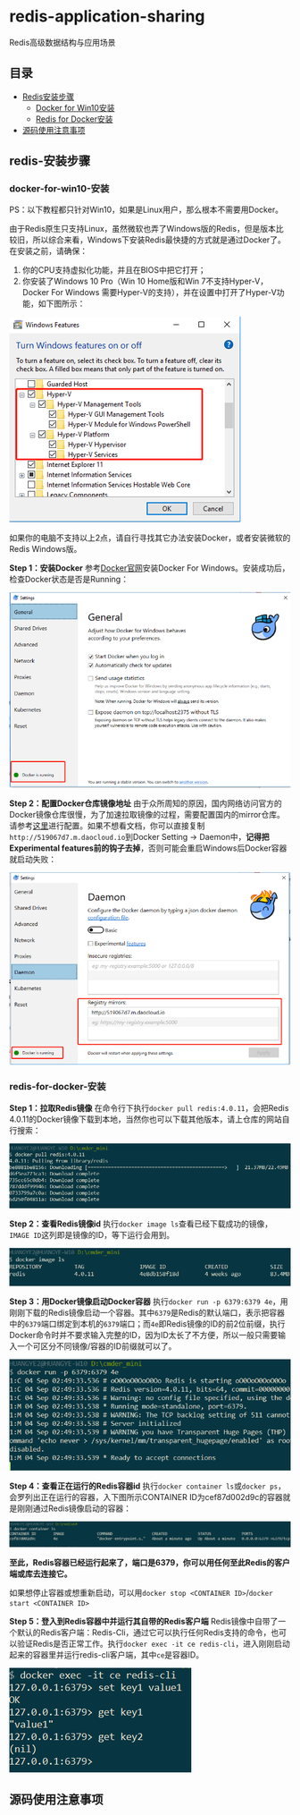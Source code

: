 # redis-application-sharing
Redis高级数据结构与应用场景

## 目录
- [Redis安装步骤](#redis-安装步骤)
  - [Docker for Win10安装](#docker-for-win10-安装)
  - [Redis for Docker安装](#redis-for-docker-安装)
- [源码使用注意事项](#源码使用注意事项)

## redis-安装步骤
### docker-for-win10-安装
PS：以下教程都只针对Win10，如果是Linux用户，那么根本不需要用Docker。

由于Redis原生只支持Linux，虽然微软也弄了Windows版的Redis，但是版本比较旧，所以综合来看，Windows下安装Redis最快捷的方式就是通过Docker了。在安装之前，请确保：

1. 你的CPU支持虚拟化功能，并且在BIOS中把它打开；
2. 你安装了Windows 10 Pro（Win 10 Home版和Win 7不支持Hyper-V，Docker For Windows 需要Hyper-V的支持），并在设置中打开了Hyper-V功能，如下图所示：

![](https://raw.githubusercontent.com/yellowb/redis-application-sharing/imgs/imgs/windows-hyper-v.png)

如果你的电脑不支持以上2点，请自行寻找其它办法安装Docker，或者安装微软的Redis Windows版。

**Step 1：安装Docker**
参考[Docker官网](https://docs.docker.com/docker-for-windows/install/ "Docker官网")安装Docker For Windows。安装成功后，检查Docker状态是否是Running：

![](https://raw.githubusercontent.com/yellowb/redis-application-sharing/imgs/imgs/docker-running.png)

**Step 2：配置Docker仓库镜像地址**
由于众所周知的原因，国内网络访问官方的Docker镜像仓库很慢，为了加速拉取镜像的过程，需要配置国内的mirror仓库。请参考[这里](https://yeasy.gitbooks.io/docker_practice/content/install/mirror.html "这里")进行配置。如果不想看文档，你可以直接复制`http://519067d7.m.daocloud.io`到Docker Setting -> Daemon中，**记得把Experimental features前的钩子去掉**，否则可能会重启Windows后Docker容器就启动失败：

![](https://raw.githubusercontent.com/yellowb/redis-application-sharing/imgs/imgs/docker-settings.png)

### redis-for-docker-安装

**Step 1：拉取Redis镜像**
在命令行下执行`docker pull redis:4.0.11`，会把Redis 4.0.11的Docker镜像下载到本地，当然你也可以下载其他版本，请上仓库的网站自行搜索：

![](https://raw.githubusercontent.com/yellowb/redis-application-sharing/imgs/imgs/docker-image-pull.png)

**Step 2：查看Redis镜像id**
执行`docker image ls`查看已经下载成功的镜像，`IMAGE ID`这列即是镜像的ID，等下运行会用到。

![](https://raw.githubusercontent.com/yellowb/redis-application-sharing/imgs/imgs/docker-image-ls.png)

**Step 3：用Docker镜像启动Docker容器**
执行`docker run -p 6379:6379 4e`，用刚刚下载的Redis镜像启动一个容器。其中`6379`是Redis的默认端口，表示把容器中的`6379`端口绑定到本机的`6379`端口；而`4e`即Redis镜像的ID的前2位前缀，执行Docker命令时并不要求输入完整的ID，因为ID太长了不方便，所以一般只需要输入一个可区分不同镜像/容器的ID前缀就可以了。

![](https://raw.githubusercontent.com/yellowb/redis-application-sharing/imgs/imgs/docker-image-run.png)

**Step 4：查看正在运行的Redis容器id**
执行`docker container ls`或`docker ps`，会罗列出正在运行的容器，入下图所示CONTAINER ID为cef87d002d9c的容器就是刚刚通过Redis镜像启动的容器：

![](https://raw.githubusercontent.com/yellowb/redis-application-sharing/imgs/imgs/docker-container-ls.png)

**至此，Redis容器已经运行起来了，端口是6379，你可以用任何至此Redis的客户端或库去连接它。**

如果想停止容器或想重新启动，可以用`docker stop <CONTAINER ID>`/`docker start <CONTAINER ID>`

**Step 5：登入到Redis容器中并运行其自带的Redis客户端**
Redis镜像中自带了一个默认的Redis客户端：Redis-Cli，通过它可以执行任何Redis支持的命令，也可以验证Redis是否正常工作。执行`docker exec -it ce redis-cli`，进入刚刚启动起来的容器里并运行redis-cli客户端，其中`ce`是容器ID。

![](https://raw.githubusercontent.com/yellowb/redis-application-sharing/imgs/imgs/docker-container-exec-rediscli.png)

## 源码使用注意事项

















